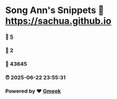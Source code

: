 # Song Ann's Snippets :link: https://sachua.github.io 
### :page_facing_up: [5](https://sachua.github.io/tag.html) 
### :speech_balloon: 2 
### :hibiscus: 43645 
### :alarm_clock: 2025-06-22 23:55:31 
### Powered by :heart: [Gmeek](https://github.com/Meekdai/Gmeek)
